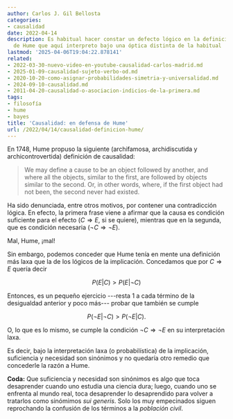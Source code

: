 ```yaml
---
author: Carlos J. Gil Bellosta
categories:
- causalidad
date: 2022-04-14
description: Es habitual hacer constar un defecto lógico en la definición de causalidad
  de Hume que aquí interpreto bajo una óptica distinta de la habitual
lastmod: '2025-04-06T19:04:22.878141'
related:
- 2022-03-30-nuevo-video-en-youtube-causalidad-carlos-madrid.md
- 2025-01-09-causalidad-sujeto-verbo-od.md
- 2020-10-20-como-asignar-probabilidades-simetria-y-universalidad.md
- 2024-09-10-causalidad.md
- 2011-04-20-causalidad-o-asociacion-indicios-de-la-primera.md
tags:
- filosofía
- hume
- bayes
title: 'Causalidad: en defensa de Hume'
url: /2022/04/14/causalidad-definicion-hume/
---
```


En 1748, Hume propuso la siguiente (archifamosa, archidiscutida y archicontrovertida) definición de causalidad:

>We may define a cause to be an object followed by another, and where all the objects, similar to the first, are followed by objects similar to the second. Or, in other words, where, if the first object had not been, the second never had existed.

Ha sido denunciada, entre otros motivos, por contener una contradicción lógica. En efecto, la primera frase viene a afirmar que la causa es condición suficiente para el efecto ($C \Rightarrow E$, si se quiere), mientras que en la segunda, que es condición necesaria ($\neg C \Rightarrow \neg E$).

Mal, Hume, ¡mal!

Sin embargo, podemos conceder que Hume tenía en mente una definición más laxa que la de los lógicos de la implicación. Concedamos que por $C \Rightarrow E$ quería decir

$$P(E | C) > P(E | \neg C)$$

Entonces, es un pequeño ejercicio ---resta $1$ a cada término de la desigualdad anterior y poco más--- probar que también se cumple

$$P(\neg E | \neg C) > P(\neg E | C).$$

O, lo que es lo mismo, se cumple la condición $\neg C \Rightarrow \neg E$ en su interpretación laxa.

Es decir, bajo la interpretación laxa (o probabilística) de la implicación, suficiencia y necesidad son sinónimos y no quedaría otro remedio que concederle la razón a Hume.

**Coda:** Que suficiencia y necesidad son sinónimos es algo que toca desaprender cuando uno estudia una ciencia dura; luego, cuando uno se enfrenta al mundo real, toca desaprender lo desaprendido para volver a tratarlos como sinómimos _sui generis_. Solo los muy empecinados siguen reprochando la confusión de los términos a la _población civil_.